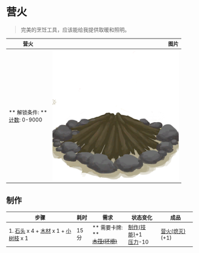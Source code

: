 # 营火  
> 完美的烹饪工具，应该能给我提供取暖和照明。  
  
  营火  |   图片   
 ----  |  ----:   
 ** 解锁条件: **<br>[计数](Counter.md): 0-9000  |  ![](Sprite/CampfireExtinguished.png)   
  
## 制作  
步骤  |  耗时  |  需求  |  状态变化  |  成品  
----  |  ----  |  ----  |  ----  |  ----  
1. [石头](Stone.md) x 4 + [木材](Wood.md) x 1 + [小树枝](Sticks.md) x 1  |  15分  |  ** 需要卡牌: **<br>~~[木筏(环境)](Env_Raft.md)~~  |  [制作(技能)](Skill_Crafting.md)+1<br>[压力](Stress.md)-10  |  [营火(熄灭)](CampfireExtinguished.md)(+1)  
